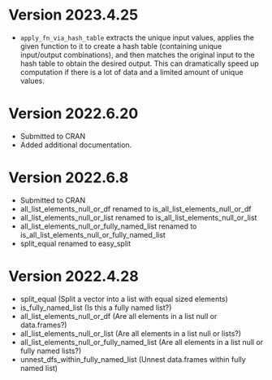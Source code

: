 # Version 2023.4.25

- `apply_fn_via_hash_table` extracts the unique input values, applies the given function to it to create a hash table (containing unique input/output combinations), and then matches the original input to the hash table to obtain the desired output. This can dramatically speed up computation if there is a lot of data and a limited amount of unique values.

# Version 2022.6.20

- Submitted to CRAN
- Added additional documentation.

# Version 2022.6.8

- Submitted to CRAN
- all_list_elements_null_or_df renamed to is_all_list_elements_null_or_df
- all_list_elements_null_or_list renamed to is_all_list_elements_null_or_list
- all_list_elements_null_or_fully_named_list renamed to is_all_list_elements_null_or_fully_named_list
- split_equal renamed to easy_split

# Version 2022.4.28

- split_equal (Split a vector into a list with equal sized elements)
- is_fully_named_list (Is this a fully named list?)
- all_list_elements_null_or_df (Are all elements in a list null or data.frames?)
- all_list_elements_null_or_list (Are all elements in a list null or lists?)
- all_list_elements_null_or_fully_named_list (Are all elements in a list null or fully named lists?)
- unnest_dfs_within_fully_named_list (Unnest data.frames within fully named list)
